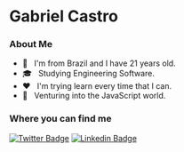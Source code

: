 # Gabriel Castro

<h3> About Me </h3>

- :bust_in_silhouette: &nbsp; I'm from Brazil and I have 21 years old.
- 🎓 &nbsp; Studying Engineering Software.
- :hearts: &nbsp; I'm trying learn every time that I can.
- :wrench: &nbsp; Venturing into the JavaScript world.

<h3> Where you can find me </h3>

[![Twitter Badge](https://img.shields.io/badge/-@gc4str0-black?style=flat-square&labelColor=black&logo=twitter&logoColor=FF0000&link=https://twitter.com/gc4str0)](https://twitter.com/gc4str0) 
[![Linkedin Badge](https://img.shields.io/badge/-Gabriel%20Castro-black?style=flat-square&logo=Linkedin&logoColor=FF0000&link=https://www.linkedin.com/in/gabriel-castr0/)](https://www.linkedin.com/in/gabriel-castr0/)

